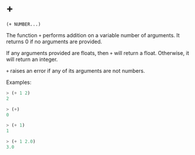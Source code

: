 # +

`(+ NUMBER...)`

The function `+` performs addition on a variable number of
arguments. It returns 0 if no arguments are provided.

If any arguments provided are floats, then `+` will return a
float. Otherwise, it will return an integer.

`+` raises an error if any of its arguments are not numbers.

Examples:

```lisp
> (+ 1 2)
2

> (+)
0

> (+ 1)
1

> (+ 1 2.0)
3.0
```

